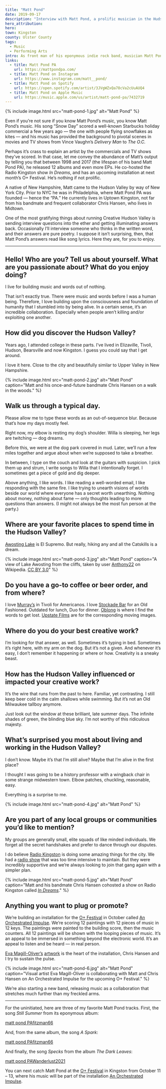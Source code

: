 ```yaml
---
title: "Matt Pond"
date: 2019-09-17
description: "Interview with Matt Pond, a prolific musician in the Hudson Valley, discussing his life and work."
hero_attribution:
hero:
town: Kingston
county: Ulster County
tags:
  - Music
  - Performing Arts
intro: As front man of his eponymous indie rock band, musician Matt Pond released a dozen albums and numerous EPs. Now living in Kingston, he's continuing to record while being a staple of the local music scene.
links:
  - title: Matt Pond PA
    url: https://mattpondpa.com/
  - title: Matt Pond on Instagram
    url: https://www.instagram.com/matt__pond/
  - title: Matt Pond on Spotify
    url: https://open.spotify.com/artist/3JVgWZxQa78cVa2cUuAUQ4
  - title: Matt Pond on Apple Music
    url: https://music.apple.com/us/artist/matt-pond-pa/7432719
---
```


{% include image.html src="matt-pond-1.jpg" alt="Matt Pond" %}

Even if you’re not sure if you know Matt Pond’s music, you know Matt Pond’s music. His song “Snow Day” scored a well-known Starbucks holiday commercial a few years ago — the one with people flying snowflakes as kites — and his music has provided the background to pivotal scenes in movies and TV shows from Vince Vaughn’s _Delivery Man_ to _The O.C._

Perhaps it’s crass to explain an artist by the commercials and TV shows they’ve scored. In that case, let me convey the abundance of Matt’s output by telling you that between 1998 and 2017 (the lifespan of his band Matt Pond PA), he released 12 albums and even more EPs. He co-hosted the Radio Kingston show _In Dreams_, and has an upcoming installation at next month’s O+ Festival. He’s nothing if not prolific.

A native of New Hampshire, Matt came to the Hudson Valley by way of New York City. Prior to NYC he was in Philadelphia, where Matt Pond PA was founded — hence the “PA.” He currently lives in Uptown Kingston, not far from his bandmate and frequent collaborator Chris Hansen, who lives in Midtown.

One of the most gratifying things about running Creative Hudson Valley is sending interview questions into the ether and getting illuminating answers back. Occasionally I’ll interview someone who thinks in the written word, and their answers are pure poetry. I suppose it isn’t surprising, then, that Matt Pond’s answers read like song lyrics. Here they are, for you to enjoy.

---

## Hello! Who are you? Tell us about yourself. What are you passionate about? What do you enjoy doing?

I live for building music and words out of nothing.

That isn’t exactly true. There were music and words before I was a human being. Therefore, I love building upon the consciousness and foundation of humanity that I stumbled into by being alive. In a certain sense, it’s an incredible collaboration. Especially when people aren’t killing and/or exploiting one another.

## How did you discover the Hudson Valley?

Years ago, I attended college in these parts. I’ve lived in Elizaville, Tivoli, Hudson, Bearsville and now Kingston. I guess you could say that I get around.

I love it here. Close to the city and beautifully similar to Upper Valley in New Hampshire.

{% include image.html src="matt-pond-2.jpg" alt="Matt Pond" caption="Matt and his once-and-future bandmate Chris Hansen on a walk in the woods." %}

## Walk us through a typical day.

Please allow me to type these words as an out-of-sequence blur. Because that’s how my days mostly feel.

Right now, my elbow is resting my dog’s shoulder. Willa is sleeping, her legs are twitching — dog dreams.

Before this, we were at the dog park covered in mud. Later, we’ll run a few miles together and argue about when we’re supposed to take a breather.

In between, I type on the couch and look at the guitars with suspicion. I pick them up and strum, I write songs to Willa that I intentionally forget. I sometimes get a piece of gold and dig deeper.

Above anything, I like words. I like reading a well-worded email, I like responding with the same fire. I like trying to unearth visions of worlds beside our world where everyone has a secret worth unearthing. Nothing about money, nothing about fame — only thoughts leading to more questions than answers. (I might not always be the most fun person at the party.)

## Where are your favorite places to spend time in the Hudson Valley?

[Awosting Lake](https://parks.ny.gov/parks/127) is El Supremo. But really, hiking any and all the Catskills is a dream.

{% include image.html src="matt-pond-3.jpg" alt="Matt Pond" caption="A view of Lake Awosting from the cliffs, taken by user <a href='https://en.wikipedia.org/wiki/User:Anthony22'>Anthony22</a> on Wikipedia. <a href='https://creativecommons.org/licenses/by/3.0'>CC BY 3.0</a>" %}

## Do you have a go-to coffee or beer order, and from where?

I love [Murray’s](https://www.murraystivoli.com/) in Tivoli for Americanos. I love [Stockade Bar](http://stockadetavern.com/) for an Old Fashioned. Outdated for lunch, Duo for dinner. [Oblong](https://www.oblongbooks.com/) is where I find the words to get lost. [Upstate Films](https://upstatefilms.org/) are for the corresponding moving images.

## Where do you do your best creative work?

I’m looking for that answer, as well. Sometimes it’s typing in bed. Sometimes it’s right here, with my arm on the dog. But it’s not a given. And whenever it’s easy, I don’t remember it happening or where or how. Creativity is a sneaky beast.

## How has the Hudson Valley influenced or impacted your creative work?

It’s the wire that runs from the past to here. Familiar, yet contrasting. I still keep beer cold in the calm shallows while swimming. But it’s not an Old Milwaukee tallboy anymore.

Just look out the window at these brilliant, late summer days. The infinite shades of green, the blinding blue sky. I’m not worthy of this ridiculous majesty.

## What’s surprised you most about living and working in the Hudson Valley?

I don’t know. Maybe it’s that I’m still alive? Maybe that I’m alive in the first place?

I thought I was going to be a history professor with a wingback chair in some strange midwestern town. Elbow patches, chuckling, reasonable, easy.

Everything is a surprise to me.

{% include image.html src="matt-pond-4.jpg" alt="Matt Pond" %}

## Are you part of any local groups or communities you’d like to mention?

My groups are generally small, elite squads of like minded individuals. We forget all the secret handshakes and prefer to dance through our disputes.

I do believe [Radio Kingston](https://radiokingston.org/) is doing some amazing things for the city. We had a [radio show](https://radiokingston.org/en/hosts/matt-pond-chris-hansen) that was too time intensive to maintain. But they were incredibly supportive and we’re always looking to join that gang again with a simpler plan.

{% include image.html src="matt-pond-5.jpg" alt="Matt Pond" caption="Matt and his bandmate Chris Hansen cohosted a show on Radio Kingston called <em><a href='https://radiokingston.org/en/broadcast/in-dreams'>In Dreams</a></em>." %}

## Anything you want to plug or promote?

We’re building an installation for the [O+ Festival](https://opositivefestival.org/) in October called [An Orchestrated Impulse](https://orchestratedimpulse.com/). We’re scoring 12 paintings with 12 pieces of music in 12 keys. The paintings were painted to the building score, then the music counters. All 12 paintings will be shown with the looping pieces of music. It’s an appeal to be immersed in something beyond the electronic world. It’s an appeal to listen and be heard — in real person.

[Eva Magill-Oliver’s](https://www.evamagill-oliver.com/) [artwork](https://www.instagram.com/eva_magill_oliver/) is the heart of the installation, Chris Hansen and I try to sustain the pulse.

{% include image.html src="matt-pond-6.jpg" alt="Matt Pond" caption="Visual artist Eva Magill-Oliver is collaborating with Matt and Chris Hansen on An Orchestrated Impulse for the upcoming O+ Festival." %}

We’re also starting a new band, releasing music as a collaboration that stretches much further than my freckled arms.

---

For the uninitiated, here are three of my favorite Matt Pond tracks. First, the song _Still Summer_ from its eponymous album:

[matt pond PAfitzman66](https://mattpondpa.bandcamp.com/track/still-summer)

And, from the same album, the song _A Spark_:

[matt pond PAfitzman66](https://mattpondpa.bandcamp.com/track/a-spark)

And finally, the song _Specks_ from the album _The Dark Leaves_:

[matt pond PAWanderlust2021](https://mattpondpa.bandcamp.com/track/specks-2)

You can next catch Matt Pond at the [O+ Festival](https://opositivefestival.org/kingston/) in Kingston from October 11 – 13, where his music will be part of the installation [An Orchestrated Impulse](https://orchestratedimpulse.com/).
